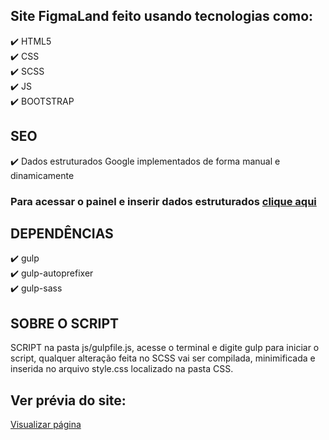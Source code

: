 ## Site FigmaLand feito usando tecnologias como:
:heavy_check_mark: HTML5<br>
:heavy_check_mark: CSS<br>
:heavy_check_mark: SCSS<br>
:heavy_check_mark: JS<br>
:heavy_check_mark: BOOTSTRAP<br>

## SEO
:heavy_check_mark: Dados estruturados Google implementados de forma manual e dinamicamente<br>
### Para acessar o painel e inserir dados estruturados <a href="https://tagmanager.google.com/?authuser=1#/home">clique aqui</a> 

## DEPENDÊNCIAS
:heavy_check_mark: gulp<br>
:heavy_check_mark: gulp-autoprefixer<br>
:heavy_check_mark: gulp-sass<br>

## SOBRE O SCRIPT
SCRIPT na pasta js/gulpfile.js, acesse o terminal e digite gulp para iniciar o script, qualquer alteração feita no SCSS vai ser compilada, minimificada e inserida no arquivo style.css localizado na pasta CSS. 

## Ver prévia do site:
<a href="https://iamdiegoinacio.github.io/sitefigland/">Visualizar página</a>
